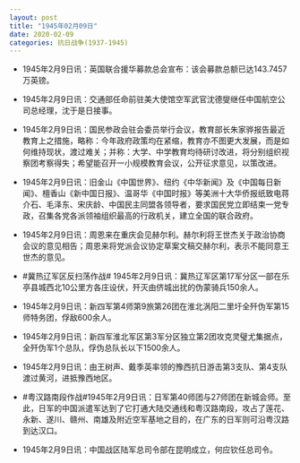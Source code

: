 ```yaml
---
layout: post
title: "1945年02月09日"
date: 2020-02-09
categories: 抗日战争(1937-1945)
---
```


<meta name="referrer" content="no-referrer" />

- 1945年2月9日讯：英国联合援华募款总会宣布：该会募款总额已达143.7457万英镑。 

- 1945年2月9日讯：交通部任命前驻美大使馆空军武官沈德燮继任中国航空公司总经理，沈于是日接事。 

- 1945年2月9日讯：国民参政会驻会委员举行会议，教育部长朱家骅报告最近教育上之措施，略称：今年政府政策均在紧缩，教育亦不图更大发展，而是如何维持现状，渡过难关；并称：大学、中学教育均待研讨改进，将分别组织视察团考察得失；希望能召开一小规模教育会议，公开征求意见，以策改进。 

- 1945年2月9日讯：旧金山《中国世界》、纽约《中华新闻》及《中国每日新闻》、檀香山《新中国日报》、温哥华《中国时报》等美洲十大华侨报纸致电蒋介石、毛泽东、宋庆龄、中国民主同盟各领导者，要求国民党立即结束一党专政，召集各党各派领袖组织最高的行政机关，建立全国的联合政府。 

- 1945年2月9日讯：周恩来在重庆会见赫尔利。赫尔利将王世杰关于政治协商会议的意见相告；周恩来将党派会议协定草案文稿交赫尔利，表示不能同意王世杰的意见。 

- #冀热辽军区反扫荡作战# 1945年2月9日讯：冀热辽军区第17军分区一部在乐亭县城西北10公里方各庄设伏，歼灭由侪城出扰的伪蒙骑兵150余人。 

- 1945年2月9日讯：新四军第4师第9旅第26团在淮北涡阳二里圩全歼伪军第15师特务团，俘敌600余人。 

- 1945年2月9日讯：新四军淮北军区第3军分区独立第2团攻克灵璧尤集据点，全歼伪军1个总队，俘伪总队长以下1500余人。 

- 1945年2月9日讯：由王树声、戴季英率领的豫西抗日游击第3支队、第4支队渡过黄河，进抵豫西地区。 

- #粤汉路南段作战#1945年2月9日讯：日军第40师团与27师团在新城会师。至此，日军的中国派遣军达到了它打通大陆交通线和粤汉路南段，攻占了莲花、永新、遂川、赣州、南雄及附近空军基地之目的，在广东的日军则可沿粤汉路到达汉口。 

- 1945年2月9日讯：中国战区陆军总司令部在昆明成立，何应钦任总司令。 

